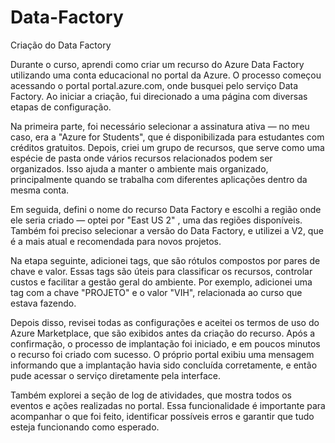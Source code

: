 # Data-Factory
Criação do Data Factory

Durante o curso, aprendi como criar um recurso do Azure Data Factory utilizando uma conta educacional no portal da Azure. O processo começou acessando o portal portal.azure.com, onde busquei pelo serviço Data Factory. Ao iniciar a criação, fui direcionado a uma página com diversas etapas de configuração.

Na primeira parte, foi necessário selecionar a assinatura ativa — no meu caso, era a "Azure for Students", que é disponibilizada para estudantes com créditos gratuitos. Depois, criei um grupo de recursos, que serve como uma espécie de pasta onde vários recursos relacionados podem ser organizados. Isso ajuda a manter o ambiente mais organizado, principalmente quando se trabalha com diferentes aplicações dentro da mesma conta.

Em seguida, defini o nome do recurso Data Factory e escolhi a região onde ele seria criado — optei por "East US 2" , uma das regiões disponíveis. Também foi preciso selecionar a versão do Data Factory, e utilizei a V2, que é a mais atual e recomendada para novos projetos.

Na etapa seguinte, adicionei tags, que são rótulos compostos por pares de chave e valor. Essas tags são úteis para classificar os recursos, controlar custos e facilitar a gestão geral do ambiente. Por exemplo, adicionei uma tag com a chave "PROJETO" e o valor "VIH", relacionada ao curso que estava fazendo.

Depois disso, revisei todas as configurações e aceitei os termos de uso do Azure Marketplace, que são exibidos antes da criação do recurso. Após a confirmação, o processo de implantação foi iniciado, e em poucos minutos o recurso foi criado com sucesso. O próprio portal exibiu uma mensagem informando que a implantação havia sido concluída corretamente, e então pude acessar o serviço diretamente pela interface.

Também explorei a seção de log de atividades, que mostra todos os eventos e ações realizadas no portal. Essa funcionalidade é importante para acompanhar o que foi feito, identificar possíveis erros e garantir que tudo esteja funcionando como esperado.
